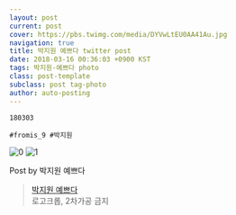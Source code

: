 ```yaml
---
layout: post
current: post
cover: https://pbs.twimg.com/media/DYVwLtEU0AA41Au.jpg
navigation: true
title: 박지원 예쁘다 twitter post
date: 2018-03-16 00:36:03 +0900 KST
tags: 박지원-예쁘다 photo
class: post-template
subclass: post tag-photo
author: auto-posting
---
```


```  
180303  
  
#fromis_9 #박지원  

```

![0](https://pbs.twimg.com/media/DYVwLtFUMAEu8V9.jpg)
![1](https://pbs.twimg.com/media/DYVwLtEU0AA41Au.jpg)


Post by 박지원 예쁘다

> [박지원 예쁘다](https://twitter.com/jiwon_is_pretty)  
  로고크롭, 2차가공 금지